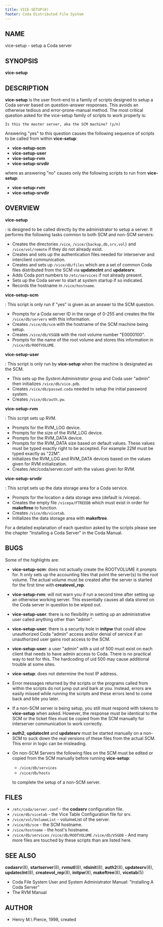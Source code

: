 ```yaml
---
title: VICE-SETUP(8)
footer: Coda Distributed File System
---
```


## NAME

vice-setup - setup a Coda server

## SYNOPSIS

**vice-setup**

## DESCRIPTION

**vice-setup** is the user front-end to a family of scripts designed to
setup a Coda server based on question-answer responses. This avoids an
otherwise tedious and error-prone-manual method. The most critical
question asked for the vice-setup family of scripts to work properly is:

    Is this the master server, aka the SCM machine? (y/n)

Answering "yes" to this question causes the following sequence of
scripts to be called from within **vice-setup**:

- **vice-setup-scm**
- **vice-setup-user**
- **vice-setup-rvm**
- **vice-setup-srvdir**

where as answering "no" causes only the following scripts to run
from **vice-setup**:

- **vice-setup-rvm**
- **vice-setup-srvdir**

## OVERVIEW

**vice-setup**

:   is designed to be called directly by the administrator to setup a
    server. It performs the following tasks common to both SCM and non-SCM
    servers:

- Creates the directories `/vice`, `/vice/{backup,db,srv,vol}` and
  `/vice/vol/remote` if they do not already exist.
- Creates and sets up the authentication files needed for interserver and
  interclient communication.
- Creates and sets up `/vice/db/files` which are a set of common Coda files
  distributed from the SCM via **updateclnt** and **updatesrv**.
- Adds Coda port numbers to `/etc/services` if not already present.
- Sets up the Coda server to start at system startup if so indicated.
- Records the hostname in `/vice/hostname`.

**vice-setup-scm**

:   This script is only run if "yes" is given as an answer to the SCM
    question.

- Prompts for a Coda server ID in the range of 0-255 and creates the file
  `/vice/db/servers` with this information.
- Creates `/vice/db/scm` with the hostname of the SCM machine being setup.
- Creates `/vice/db/VSGDB` with the root volume number "E0000100".
- Prompts for the name of the root volume and stores this information in
  `/vice/db/ROOTVOLUME`.

**vice-setup-user**

:   This script is only run by **vice-setup** when the machine is
    designated as the SCM.

- This sets up the _System:Administrator_ group and Coda user "admin" then
  initializes `/vice/db/vice.pdb`.
- Creates `/vice/db/passwd.coda` needed to setup the initial password system.
- Creates `/vice/db/auth.pw`.

**vice-setup-rvm**

:   This script sets up RVM.

- Prompts for the RVM\_LOG device.
- Prompts for the size of the RVM\_LOG device.
- Prompts for the RVM\_DATA device.
- Prompts for the RVM\_DATA size based on default values. These values must be
  typed exactly right to be accepted. For example 22M must be typed exactly as
  "22M".
- Initializes the RVM\_LOG and RVM\_DATA devices based on the values given for
  RVM initialization.
- Creates /etc/coda/server.conf with the values given for RVM.

**vice-setup-srvdir**

:   This script sets up the data storage area for a Coda service.

- Prompts for the location a data storage area (default is /vicepa).
- Creates the empty file `/vicepa/FTREEDB` which must exist in order for
  **makeftree** to function.
- Creates `/vice/db/vicetab`.
- Initializes the data storage area with **makeftree**.

For a detailed explanation of each question asked by the scripts please
see the chapter "Installing a Coda Server" in the Coda Manual.

## BUGS

Some of the highlights are:

- **vice-setup-scm**: does not actually create the ROOTVOLUME it prompts
  for. It only sets up the accounting files that point the server(s) to
  the root volume. The actual volume must be created after the server is
  started for the first time with **createvol\_rep**.

- **vice-setup-rvm**: will not warn you if run a second time after setting
  up an otherwise working server. This essentially causes all data stored
  on the Coda server in question to be wiped out.

- **vice-setup-user**: there is no flexibility in setting up an
  administrative user called anything other than "admin".

- **vice-setup-user**: there is a security hole in **initpw** that could
  allow unauthorized Coda "admin" access and/or denial of service if
  an unauthorized user gains root access to the SCM.

- **vice-setup-user**: a user "admin" with a uid of 500 must exist
  on each client that needs to have admin access to Coda. There is no
  practical way to test for this. The hardcoding of uid 500 may cause
  additional trouble at some sites.

- **vice-setup**: does not determine the host IP address.

- Error messages returned by the scripts or the programs called from
  within the scripts do not jump out and bark at you. Instead, errors are
  easily missed while running the scripts and these errors tend to come
  back and bite you later.

- If a non-SCM server is being setup, you still must respond with tokens
  to **vice-setup** when asked. However, the response must be identical
  to the SCM or the ticket files must be copied from the SCM manually for
  interserver communication to work correctly.

- **auth2**, **updateclnt** and **updatesrv** must be started manually on
  a non-SCM to suck down the real versions of these files from the actual
  SCM. This error in logic can be misleading.

- On non-SCM Servers the following files on the SCM must be edited or
  copied from the SCM manually before running **vice-setup**:

  - `/vice/db/services`
  - `/vice/db/hosts`

  to complete the setup of a non-SCM server.

## FILES

- `/etc/coda/server.conf` - the **codasrv** configuration file.
- `/vice/db/vicetab` - the Vice Table Configuration file for srv.
- `/vice/vol/VolumeList` - volumeList of the server.
- `/vice/db/scm` - the SCM hostname.
- `/vice/hostname` - the host's hostname.
- `/vice/db/services` `/vice/db/ROOTVOLUME` `/vice/db/VSGDB` - And many more
  files are touched by these scripts than are listed here.

## SEE ALSO

**codasrv**(8), **startserver**(8), **rvmutl**(8), **rdsinit**(8), **auth2**(8),
**updatesrv**(8), **updateclnt**(8), **createvol\_rep**(8), **initpw**(8),
**makeftree**(8), **vicetab**(5)

- Coda File System User and System Administrator Manual: "Installing A Coda Server"
- The RVM Manual

## AUTHOR

- Henry M.\ Pierce, 1998, created
